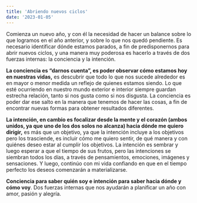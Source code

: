 ```yaml
---
title: 'Abriendo nuevos ciclos'
date: '2023-01-05'
---
```


Comienza un nuevo año, y con él la necesidad de hacer un balance sobre lo que logramos en el año anterior, y sobre lo que nos quedó pendiente. Es necesario identificar dónde estamos parados, a fin de predisponernos para abrir nuevos ciclos, y una manera muy poderosa es hacerlo a través de dos fuerzas internas: la conciencia y la intención.  

**La conciencia es “darnos cuenta”, es poder observar cómo estamos hoy en nuestras vidas,** es descubrir que todo lo que nos sucede alrededor es en mayor o menor medida un reflejo de quienes estamos siendo. Lo que esté ocurriendo en nuestro mundo exterior e interior siempre guardan estrecha relación, tanto si nos gusta como si nos disgusta. La conciencia es poder dar ese salto en la manera que tenemos de hacer las cosas, a fin de encontrar nuevas formas para obtener resultados diferentes.  

**La intención, en cambio es focalizar desde la mente y el corazón (ambos unidos, ya que uno de los dos solos no alcanza) hacia dónde me quiero dirigir,** es más que un objetivo, ya que la intención incluye a los objetivos pero los trasciende, es incluir cómo me quiero sentir, de qué manera y con quiénes deseo estar al cumplir los objetivos. La intención es sembrar y luego esperar a que el tiempo de sus frutos, pero las intenciones se siembran todos los días, a través de pensamientos, emociones, imágenes y sensaciones. Y luego, continúo con mi vida confiando en que en el tiempo perfecto los deseos comenzarán a materializarse.

**Conciencia para saber quién soy e intención para saber hacia dónde y cómo voy**. Dos fuerzas internas que nos ayudarán a planificar un año con amor, pasión y alegría.
